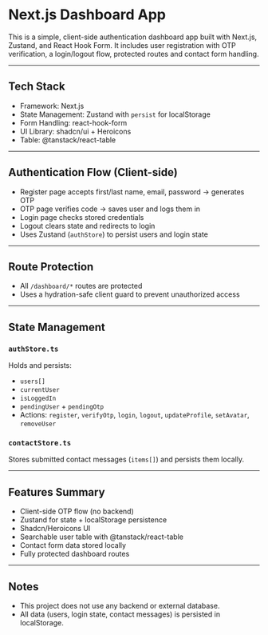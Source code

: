 # Next.js Dashboard App 

This is a simple, client-side authentication dashboard app built with Next.js, Zustand, and React Hook Form. It includes user registration with OTP verification, a login/logout flow, protected routes and contact form handling.

----
## Tech Stack

- Framework: Next.js
- State Management: Zustand with `persist` for localStorage
- Form Handling: react-hook-form
- UI Library: shadcn/ui + Heroicons
- Table: @tanstack/react-table

----
## Authentication Flow (Client-side)
- Register page accepts first/last name, email, password → generates OTP
- OTP page verifies code → saves user and logs them in
- Login page checks stored credentials
- Logout clears state and redirects to login
- Uses Zustand (`authStore`) to persist users and login state

----
## Route Protection
- All `/dashboard/*` routes are protected
- Uses a hydration-safe client guard to prevent unauthorized access

----
## State Management
### `authStore.ts`
Holds and persists:
- `users[]`
- `currentUser`
- `isLoggedIn`
- `pendingUser` + `pendingOtp`
- Actions: `register`, `verifyOtp`, `login`, `logout`, `updateProfile`, `setAvatar`, `removeUser`

### `contactStore.ts`
Stores submitted contact messages (`items[]`) and persists them locally.

----
## Features Summary
- Client-side OTP flow (no backend)
- Zustand for state + localStorage persistence
- Shadcn/Heroicons UI
- Searchable user table with @tanstack/react-table
- Contact form data stored locally
- Fully protected dashboard routes

----
## Notes
- This project does not use any backend or external database.
- All data (users, login state, contact messages) is persisted in localStorage.
